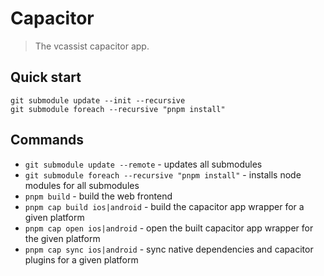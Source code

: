 # Capacitor

> The vcassist capacitor app.

## Quick start

```
git submodule update --init --recursive
git submodule foreach --recursive "pnpm install"
```

## Commands

- `git submodule update --remote` - updates all submodules
- `git submodule foreach --recursive "pnpm install"` - installs node modules for all submodules
- `pnpm build` - build the web frontend
- `pnpm cap build ios|android` - build the capacitor app wrapper for a given platform
- `pnpm cap open ios|android` - open the built capacitor app wrapper for the given platform
- `pnpm cap sync ios|android` - sync native dependencies and capacitor plugins for a given platform

